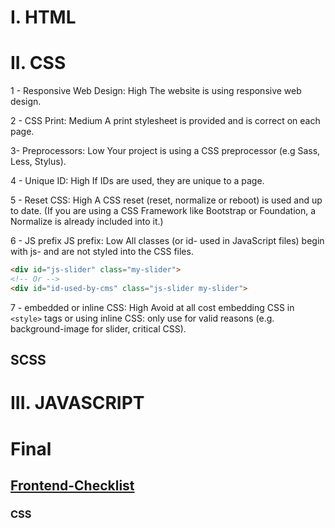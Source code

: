 # I. HTML

# II. CSS

1 - Responsive Web Design: High The website is using responsive web design.

2 - CSS Print: Medium A print stylesheet is provided and is correct on each page.

3- Preprocessors: Low Your project is using a CSS preprocessor (e.g Sass, Less, Stylus).

4 - Unique ID: High If IDs are used, they are unique to a page.

5 - Reset CSS: High A CSS reset (reset, normalize or reboot) is used and up to date. (If you are using a CSS Framework like Bootstrap or Foundation, a Normalize is already included into it.)

6 - JS prefix
JS prefix: Low All classes (or id- used in JavaScript files) begin with js- and are not styled into the CSS files.
```html
<div id="js-slider" class="my-slider">
<!-- Or -->
<div id="id-used-by-cms" class="js-slider my-slider">
```
7 - embedded or inline CSS: High Avoid at all cost embedding CSS in `<style>` tags or using inline CSS: only use for valid reasons (e.g. background-image for slider, critical CSS).
## SCSS

# III. JAVASCRIPT

# Final

## [Frontend-Checklist](https://github.com/thedaviddias/Front-End-Checklist)

### CSS
